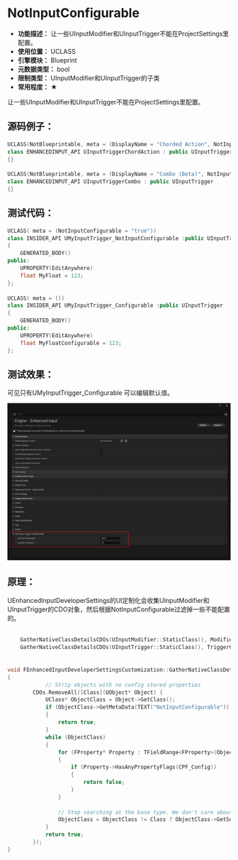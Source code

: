 ﻿# NotInputConfigurable

- **功能描述：** 让一些UInputModifier和UInputTrigger不能在ProjectSettings里配置。
- **使用位置：** UCLASS
- **引擎模块：** Blueprint
- **元数据类型：** bool
- **限制类型：** UInputModifier和UInputTrigger的子类
- **常用程度：** ★

让一些UInputModifier和UInputTrigger不能在ProjectSettings里配置。

## 源码例子：

```cpp
UCLASS(NotBlueprintable, meta = (DisplayName = "Chorded Action", NotInputConfigurable = "true"))
class ENHANCEDINPUT_API UInputTriggerChordAction : public UInputTrigger
{}

UCLASS(NotBlueprintable, meta = (DisplayName = "Combo (Beta)", NotInputConfigurable = "true"))
class ENHANCEDINPUT_API UInputTriggerCombo : public UInputTrigger
{}
```

## 测试代码：

```cpp
UCLASS( meta = (NotInputConfigurable = "true"))
class INSIDER_API UMyInputTrigger_NotInputConfigurable :public UInputTrigger
{
	GENERATED_BODY()
public:
	UPROPERTY(EditAnywhere)
	float MyFloat = 123;
};

UCLASS( meta = ())
class INSIDER_API UMyInputTrigger_Configurable :public UInputTrigger
{
	GENERATED_BODY()
public:
	UPROPERTY(EditAnywhere)
	float MyFloatConfigurable = 123;
};

```

## 测试效果：

可见只有UMyInputTrigger_Configurable 可以编辑默认值。

![Untitled](Meta_Blueprint_NotInputConfigurable_Untitled.png)

## 原理：

UEnhancedInputDeveloperSettings的UI定制化会收集UInputModifier和UInputTrigger的CDO对象，然后根据NotInputConfigurable过滤掉一些不能配置的。

```cpp

	GatherNativeClassDetailsCDOs(UInputModifier::StaticClass(), ModifierCDOs);
	GatherNativeClassDetailsCDOs(UInputTrigger::StaticClass(), TriggerCDOs);


void FEnhancedInputDeveloperSettingsCustomization::GatherNativeClassDetailsCDOs(UClass* Class, TArray<UObject*>& CDOs)
{
			// Strip objects with no config stored properties
		CDOs.RemoveAll([Class](UObject* Object) {
			UClass* ObjectClass = Object->GetClass();
			if (ObjectClass->GetMetaData(TEXT("NotInputConfigurable")).ToBool())
			{
				return true;
			}
			while (ObjectClass)
			{
				for (FProperty* Property : TFieldRange<FProperty>(ObjectClass, EFieldIteratorFlags::ExcludeSuper, EFieldIteratorFlags::ExcludeDeprecated))
				{
					if (Property->HasAnyPropertyFlags(CPF_Config))
					{
						return false;
					}
				}

				// Stop searching at the base type. We don't care about configurable properties lower than that.
				ObjectClass = ObjectClass != Class ? ObjectClass->GetSuperClass() : nullptr;
			}
			return true;
		});
}
```